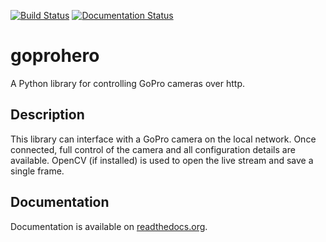 [![Build Status](https://travis-ci.org/joshvillbrandt/goprohero.svg?branch=master)](https://travis-ci.org/joshvillbrandt/goprohero) [![Documentation Status](https://readthedocs.org/projects/goprohero/badge/?version=latest)](http://goprohero.readthedocs.org/en/latest/)

# goprohero

A Python library for controlling GoPro cameras over http.

## Description

This library can interface with a GoPro camera on the local network. Once connected, full control of the camera and all configuration details are available. OpenCV (if installed) is used to open the live stream and save a single frame.

## Documentation

Documentation is available on [readthedocs.org](http://goprohero.readthedocs.org/en/latest/).
